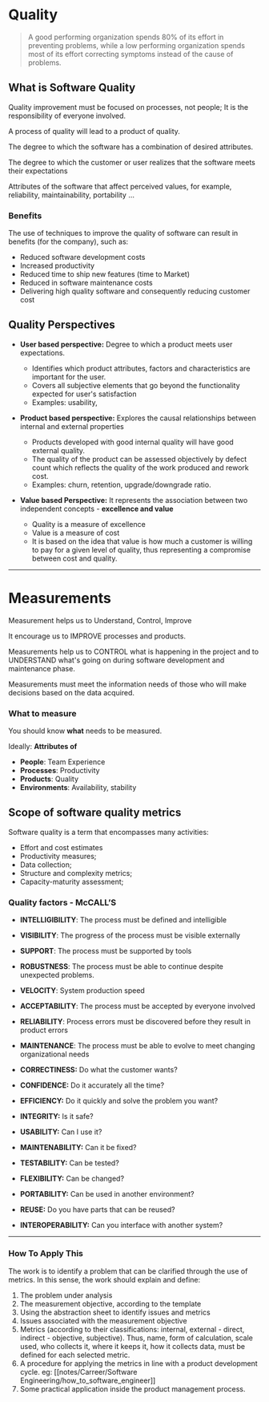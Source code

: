 # Quality

> A good performing organization spends 80% of its effort in preventing problems, while a low performing organization spends most of its effort correcting symptoms instead of the cause of problems.

## What is Software Quality

Quality improvement must be focused on processes, not people; It is the responsibility of everyone involved.

A process of quality will lead to a product of quality.

The degree to which the software has a combination of desired attributes.

The degree to which the customer or user realizes that the software meets their expectations

Attributes of the software that affect perceived values, for example, reliability, maintainability, portability ...

### Benefits

The use of techniques to improve the quality of software can result in benefits (for the company), such as:

* Reduced software development costs
* Increased productivity
* Reduced time to ship new features (time to Market)
* Reduced in software maintenance costs
* Delivering high quality software and consequently reducing customer cost

## Quality Perspectives

* **User based perspective:**
Degree to which a product meets user expectations.
    * Identifies which product attributes, factors and characteristics are important for the user.
    * Covers all subjective elements that go beyond the functionality expected for user's satisfaction
    * Examples: usability, 

* **Product based perspective:** Explores the causal relationships between internal and external properties
    * Products developed with good internal quality will have good external quality.
    * The quality of the product can be assessed objectively by defect count which reflects the quality of the work produced and rework cost.
    * Examples: churn, retention, upgrade/downgrade ratio.

* **Value based Perspective:** It represents the association between two independent concepts -  __excellence and value__
    * Quality is a measure of excellence
    * Value is a measure of cost
    * It is based on the idea that value is how much a customer is willing to pay for a given level of quality, thus representing a compromise between cost and quality.

***

# Measurements

Measurement helps us to Understand, Control, Improve

It encourage us to IMPROVE processes and products.

Measurements help us to CONTROL what is happening in the project and to UNDERSTAND what's going on during software development and maintenance phase.

Measurements must meet the information needs of those who will make decisions based on the data acquired.

### What to measure

You should know __what__ needs to be measured.

Ideally: __Attributes of__

* **People**: Team Experience
* **Processes**: Productivity
* **Products**: Quality
* **Environments**: Availability, stability

## Scope of software quality metrics

Software quality is a term that encompasses many activities:

* Effort and cost estimates
* Productivity measures;
* Data collection;
* Structure and complexity metrics;
* Capacity-maturity assessment;

### Quality factors - McCALL’S

* **INTELLIGIBILITY**: The process must be defined and intelligible

* **VISIBILITY**: The progress of the process must be visible externally

* **SUPPORT**: The process must be supported by tools

* **ROBUSTNESS**: The process must be able to continue despite unexpected problems.

* **VELOCITY**: System production speed

* **ACCEPTABILITY**: The process must be accepted by everyone involved

* **RELIABILITY**: Process errors must be discovered before they result in product errors

* **MAINTENANCE**: The process must be able to evolve to meet changing organizational needs

* **CORRECTINESS:** Do what the customer wants?
* **CONFIDENCE:** Do it accurately all the time?
* **EFFICIENCY:** Do it quickly and solve the problem you want?
* **INTEGRITY:** Is it safe?
* **USABILITY:** Can I use it?
* **MAINTENABILITY:** Can it be fixed?
* **TESTABILITY:** Can be tested?
* **FLEXIBILITY:** Can be changed?
* **PORTABILITY:** Can be used in another environment?
* **REUSE:** Do you have parts that can be reused?
* **INTEROPERABILITY:** Can you interface with another system?

***

### How To Apply This

The work is to identify a problem that can be clarified through the use of metrics. In this sense, the work should explain and define:

1. The problem under analysis
1. The measurement objective, according to the template
1. Using the abstraction sheet to identify issues and metrics
1. Issues associated with the measurement objective
1. Metrics (according to their classifications: internal, external - direct, indirect - objective, subjective). Thus, name, form of calculation, scale used, who collects it, where it keeps it, how it collects data, must be defined for each selected metric.
1. A procedure for applying the metrics in line with a product development cycle. eg: [[notes/Carreer/Software Engineering/how_to_software_engineer]]
1. Some practical application inside the product management process.
